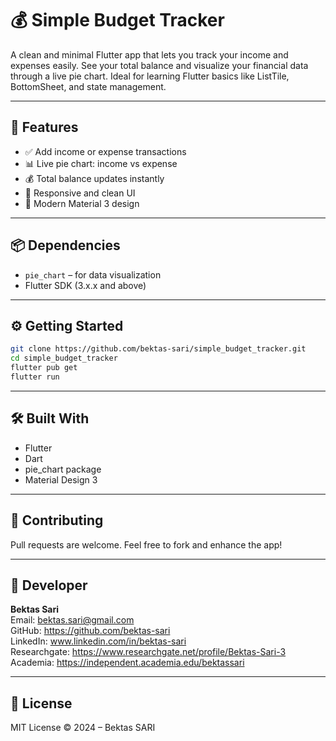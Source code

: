# 💰 Simple Budget Tracker

A clean and minimal Flutter app that lets you track your income and expenses easily. 
See your total balance and visualize your financial data through a live pie chart. 
Ideal for learning Flutter basics like ListTile, BottomSheet, and state management.

---

## 🚀 Features

- ✅ Add income or expense transactions  
- 📊 Live pie chart: income vs expense  
- 💰 Total balance updates instantly  
- 🧾 Responsive and clean UI  
- 🎨 Modern Material 3 design

---

## 📦 Dependencies

- `pie_chart` – for data visualization  
- Flutter SDK (3.x.x and above)

---

## ⚙️ Getting Started

```bash
git clone https://github.com/bektas-sari/simple_budget_tracker.git
cd simple_budget_tracker
flutter pub get
flutter run
```

---

## 🛠 Built With

- Flutter  
- Dart  
- pie_chart package  
- Material Design 3

---

## 🙌 Contributing

Pull requests are welcome. Feel free to fork and enhance the app!

---

## 👤 Developer

**Bektas Sari**  
Email: bektas.sari@gmail.com  <br>
GitHub: https://github.com/bektas-sari <br>
LinkedIn: www.linkedin.com/in/bektas-sari <br>
Researchgate: https://www.researchgate.net/profile/Bektas-Sari-3 <br>
Academia: https://independent.academia.edu/bektassari <br>

---

## 📄 License

MIT License © 2024 – Bektas SARI


